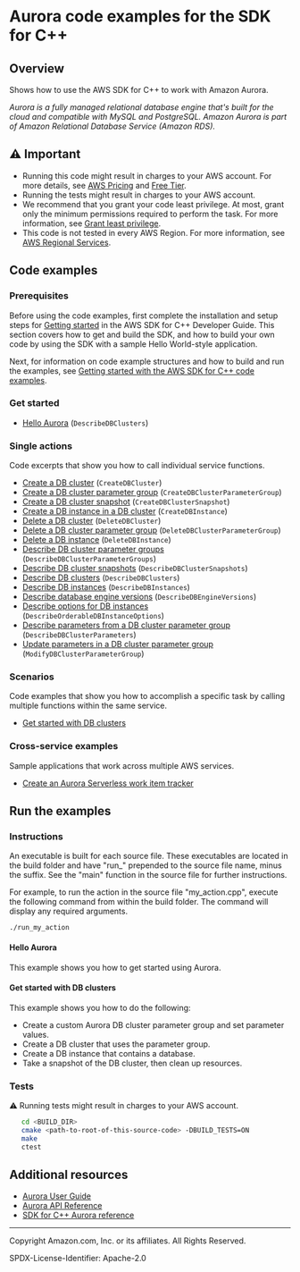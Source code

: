 # Aurora code examples for the SDK for C++

## Overview

Shows how to use the AWS SDK for C++ to work with Amazon Aurora.

<!--custom.overview.start-->
<!--custom.overview.end-->

_Aurora is a fully managed relational database engine that's built for the cloud and compatible with MySQL and PostgreSQL. Amazon Aurora is part of Amazon Relational Database Service (Amazon RDS)._

## ⚠ Important

* Running this code might result in charges to your AWS account. For more details, see [AWS Pricing](https://aws.amazon.com/pricing/?aws-products-pricing.sort-by=item.additionalFields.productNameLowercase&aws-products-pricing.sort-order=asc&awsf.Free%20Tier%20Type=*all&awsf.tech-category=*all) and [Free Tier](https://aws.amazon.com/free/?all-free-tier.sort-by=item.additionalFields.SortRank&all-free-tier.sort-order=asc&awsf.Free%20Tier%20Types=*all&awsf.Free%20Tier%20Categories=*all).
* Running the tests might result in charges to your AWS account.
* We recommend that you grant your code least privilege. At most, grant only the minimum permissions required to perform the task. For more information, see [Grant least privilege](https://docs.aws.amazon.com/IAM/latest/UserGuide/best-practices.html#grant-least-privilege).
* This code is not tested in every AWS Region. For more information, see [AWS Regional Services](https://aws.amazon.com/about-aws/global-infrastructure/regional-product-services).

<!--custom.important.start-->
<!--custom.important.end-->

## Code examples

### Prerequisites



Before using the code examples, first complete the installation and setup steps
for [Getting started](https://docs.aws.amazon.com/sdk-for-cpp/v1/developer-guide/getting-started.html) in the AWS SDK for
C++ Developer Guide.
This section covers how to get and build the SDK, and how to build your own code by using the SDK with a
sample Hello World-style application.

Next, for information on code example structures and how to build and run the examples, see [Getting started with the AWS SDK for C++ code examples](https://docs.aws.amazon.com/sdk-for-cpp/v1/developer-guide/getting-started-code-examples.html).


<!--custom.prerequisites.start-->
<!--custom.prerequisites.end-->

### Get started

- [Hello Aurora](hello_aurora/CMakeLists.txt#L4) (`DescribeDBClusters`)


### Single actions

Code excerpts that show you how to call individual service functions.

- [Create a DB cluster](getting_started_with_db_clusters.cpp#L499) (`CreateDBCluster`)
- [Create a DB cluster parameter group](getting_started_with_db_clusters.cpp#L335) (`CreateDBClusterParameterGroup`)
- [Create a DB cluster snapshot](getting_started_with_db_clusters.cpp#L663) (`CreateDBClusterSnapshot`)
- [Create a DB instance in a DB cluster](getting_started_with_db_clusters.cpp#L590) (`CreateDBInstance`)
- [Delete a DB cluster](getting_started_with_db_clusters.cpp#L1033) (`DeleteDBCluster`)
- [Delete a DB cluster parameter group](getting_started_with_db_clusters.cpp#L1103) (`DeleteDBClusterParameterGroup`)
- [Delete a DB instance](getting_started_with_db_clusters.cpp#L1003) (`DeleteDBInstance`)
- [Describe DB cluster parameter groups](getting_started_with_db_clusters.cpp#L297) (`DescribeDBClusterParameterGroups`)
- [Describe DB cluster snapshots](getting_started_with_db_clusters.cpp#L703) (`DescribeDBClusterSnapshots`)
- [Describe DB clusters](getting_started_with_db_clusters.cpp#L748) (`DescribeDBClusters`)
- [Describe DB instances](getting_started_with_db_clusters.cpp#L885) (`DescribeDBInstances`)
- [Describe database engine versions](getting_started_with_db_clusters.cpp#L847) (`DescribeDBEngineVersions`)
- [Describe options for DB instances](getting_started_with_db_clusters.cpp#L925) (`DescribeOrderableDBInstanceOptions`)
- [Describe parameters from a DB cluster parameter group](getting_started_with_db_clusters.cpp#L788) (`DescribeDBClusterParameters`)
- [Update parameters in a DB cluster parameter group](getting_started_with_db_clusters.cpp#L404) (`ModifyDBClusterParameterGroup`)

### Scenarios

Code examples that show you how to accomplish a specific task by calling multiple
functions within the same service.

- [Get started with DB clusters](getting_started_with_db_clusters.cpp)

### Cross-service examples

Sample applications that work across multiple AWS services.

- [Create an Aurora Serverless work item tracker](../../example_code/cross-service/serverless-aurora)


<!--custom.examples.start-->
<!--custom.examples.end-->

## Run the examples

### Instructions

An executable is built for each source file. These executables are located in the build folder and have
"run_" prepended to the source file name, minus the suffix. See the "main" function in the source file for further instructions.

For example, to run the action in the source file "my_action.cpp", execute the following command from within the build folder. The command
will display any required arguments.

```
./run_my_action
```

<!--custom.instructions.start-->
<!--custom.instructions.end-->

#### Hello Aurora

This example shows you how to get started using Aurora.



#### Get started with DB clusters

This example shows you how to do the following:

- Create a custom Aurora DB cluster parameter group and set parameter values.
- Create a DB cluster that uses the parameter group.
- Create a DB instance that contains a database.
- Take a snapshot of the DB cluster, then clean up resources.

<!--custom.scenario_prereqs.aurora_Scenario_GetStartedClusters.start-->
<!--custom.scenario_prereqs.aurora_Scenario_GetStartedClusters.end-->


<!--custom.scenarios.aurora_Scenario_GetStartedClusters.start-->
<!--custom.scenarios.aurora_Scenario_GetStartedClusters.end-->

### Tests

⚠ Running tests might result in charges to your AWS account.



```sh
   cd <BUILD_DIR>
   cmake <path-to-root-of-this-source-code> -DBUILD_TESTS=ON
   make
   ctest
```


<!--custom.tests.start-->
<!--custom.tests.end-->

## Additional resources

- [Aurora User Guide](https://docs.aws.amazon.com/AmazonRDS/latest/AuroraUserGuide/CHAP_AuroraOverview.html)
- [Aurora API Reference](https://docs.aws.amazon.com/AmazonRDS/latest/APIReference/Welcome.html)
- [SDK for C++ Aurora reference](https://sdk.amazonaws.com/cpp/api/LATEST/aws-cpp-sdk-rds/html/annotated.html)

<!--custom.resources.start-->
<!--custom.resources.end-->

---

Copyright Amazon.com, Inc. or its affiliates. All Rights Reserved.

SPDX-License-Identifier: Apache-2.0
